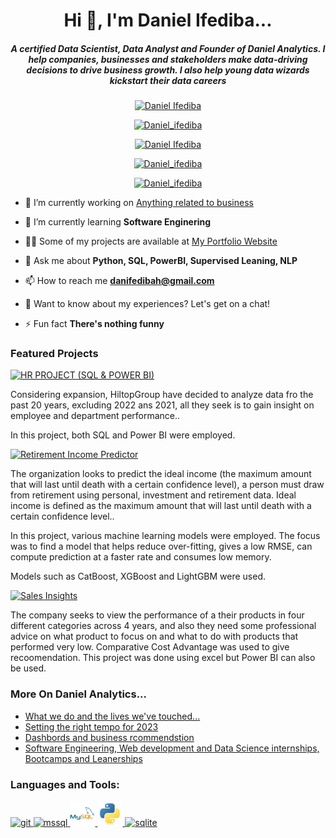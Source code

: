 <h1 align="center">Hi 👋, I'm Daniel Ifediba...</h1>
<h5 align="center">A certified Data Scientist, Data Analyst and Founder of Daniel Analytics. I help companies, businesses and stakeholders make data-driving decisions to drive business growth. I also help young data wizards kickstart their data careers</h5>

<p align="center"> <a href="https://www.linkedin.com/in/daniel-ifediba/"><img src="https://img.shields.io/badge/-Connect With Daniel%20Ifediba-blue?logo=linkedin&style=for-the-badge" alt="Daniel Ifediba" /></a>
<p align="center"> <a href="https://twitter.com/Daniel_ifediba" target="blank"><img src="https://img.shields.io/badge/-Follow Daniel_ifediba-white?logo=twitter&style=for-the-badge" alt="Daniel_ifediba" /></a> </p>
<p align="center"> <a href="https://www.instagram.com/in/daniel.analytics/"><img src="https://img.shields.io/badge/-Follow Daniel%20Analytics-white?logo=instagram&style=for-the-badge" alt="Daniel Ifediba" /></a>
  <p align="center"> <a href="https://www.youtube.com/channel/UCxzUAVnOr2F3emHy2SxwTGg" target="blank"><img src="https://img.shields.io/badge/-Susbcribe To  Daniel%20Analytics-red?logo=youtube&style=for-the-badge" alt="Daniel_ifediba" /></a> </p>
<p align="center"> <a href="https://linktr.ee/daniel_ifediba" target="blank"><img src="https://img.shields.io/badge/-Daniel%20fediba's Portfolio Website-white?logo=linktree&style=for-the-badge" alt="Daniel_ifediba" /></a> </p>



- 🔭 I’m currently working on [Anything related to business](https://daniel-datasci.github.io/dandiba2.github.io/index.html)

- 🌱 I’m currently learning **Software Enginering**

- 👨‍💻 Some of my projects are available at [My Portfolio Website](https://daniel-datasci.github.io/dandiba2.github.io/index.html)

- 💬 Ask me about **Python, SQL, PowerBI, Supervised Leaning, NLP**

- 📫 How to reach me **danifedibah@gmail.com**

- 📄 Want to know about my experiences? Let's get on a chat!

- ⚡ Fun fact **There's nothing funny**

<h3 align="left">Featured Projects</h3>
<p align="left"> <p>
 
<p align="left"> <a href="https://github.com/daniel-datasci/HR-MYSQL-POWERBI-PROJECT"><img src="https://img.shields.io/badge/-HUMAN_RESOURCE_ANALYSIS-black?logo=github&style=for-the-badge" alt="HR PROJECT (SQL & POWER BI)"/></a>
<p align="left"> Considering expansion, HiltopGroup have decided to analyze data fro the past 20 years, excluding 2022 ans 2021, all they seek is to gain insight on employee and department performance..<p>
<p align="left">In this project, both SQL and Power BI were employed.<p>

  
<p align="left"> <a href="https://github.com/daniel-datasci/Retirement-Income-Predictor"><img src="https://img.shields.io/badge/-Retirement_Income_Predictor-black?logo=github&style=for-the-badge" alt="Retirement Income Predictor"/></a>
<p align="left"> The organization looks to predict the ideal income (the maximum amount that will last until death with a certain confidence level), a person must draw from retirement using personal, investment and retirement data. Ideal income is defined as the maximum amount that will last until death with a certain confidence level..<p>
<p align="left">In this project, various machine learning models were employed. The focus was to find a model that helps reduce over-fitting, gives a low RMSE, can compute prediction at a faster rate and consumes low memory.<p>
<p align="left">Models such as CatBoost, XGBoost and LightGBM were used.<p>
  

 <p align="left"> <a href="https://github.com/daniel-datasci/Sales-Insights"><img src="https://img.shields.io/badge/-Sales_Insights-black?logo=github&style=for-the-badge" alt="Sales Insights"/></a>
<p align="left"> The company seeks to view the performance of a their products in four different categories across 4 years, and also they need some professional advice on what product to focus on and what to do with products that performed very low. Comparative Cost Advantage was used to give recoomendation. This project was done using excel but Power BI can also be used.<p>

  
### More On Daniel Analytics...
<!-- BLOG-POST-LIST:START -->
- [What we do and the lives we've touched...](https://daniel-datasci.github.io/dandiba2.github.io/generic.html)
- [Setting the right tempo for 2023](https://youtu.be/04e3GXCtekQ)
- [Dashbords and business rcommendstion](https://youtu.be/95qzg9bvXio)
- [Software Engineering, Web development and Data Science internships, Bootcamps and Leanerships](https://medium.com/@mpofukusanele/software-engineering-web-development-and-data-science-internships-bootcamps-and-leanerships-d4bb8e5a2d05?source=rss-50b9edea1004------2)
<!-- BLOG-POST-LIST:END -->


<h3 align="left">Languages and Tools:</h3>
<p align="left"> <a href="https://git-scm.com/" target="_blank" rel="noreferrer"> <img src="https://www.vectorlogo.zone/logos/git-scm/git-scm-icon.svg" alt="git" width="40" height="40"/> </a> <a href="https://www.microsoft.com/en-us/sql-server" target="_blank" rel="noreferrer"> <img src="https://www.svgrepo.com/show/303229/microsoft-sql-server-logo.svg" alt="mssql" width="40" height="40"/> </a> <a href="https://www.mysql.com/" target="_blank" rel="noreferrer"> <img src="https://raw.githubusercontent.com/devicons/devicon/master/icons/mysql/mysql-original-wordmark.svg" alt="mysql" width="40" height="40"/> </a> <a href="https://www.python.org" target="_blank" rel="noreferrer"> <img src="https://raw.githubusercontent.com/devicons/devicon/master/icons/python/python-original.svg" alt="python" width="40" height="40"/> </a> <a href="https://www.sqlite.org/" target="_blank" rel="noreferrer"> <img src="https://www.vectorlogo.zone/logos/sqlite/sqlite-icon.svg" alt="sqlite" width="40" height="40"/> </a> </p>
